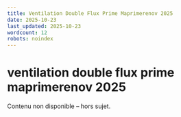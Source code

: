 ```yaml
---
title: Ventilation Double Flux Prime Maprimerenov 2025
date: 2025-10-23
last_updated: 2025-10-23
wordcount: 12
robots: noindex
---
```


# ventilation double flux prime maprimerenov 2025

Contenu non disponible – hors sujet.